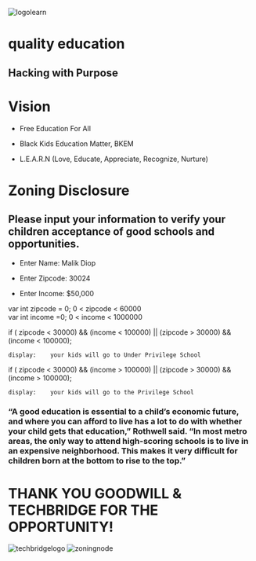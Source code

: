 ![logolearn](https://user-images.githubusercontent.com/66703987/92419939-7287f300-f13e-11ea-80ab-114bdad90873.png)


# quality education
## Hacking with Purpose


# Vision
* Free Education For All

* Black Kids Education Matter, BKEM

* L.E.A.R.N (Love, Educate, Appreciate, Recognize, Nurture)

# Zoning Disclosure								
								
## Please input your information to verify your children acceptance of good schools and opportunities.	

								
* Enter Name:		Malik Diop						
								
* Enter Zipcode:		30024						
								
* Enter Income:		 $50,000 						
								
								
								
var int zipcode = 0; 0 < zipcode < 60000								
var int income =0;  0 < income < 1000000								
								
								
if ( zipcode < 30000) && (income < 100000) || (zipcode > 30000) && (income < 100000);								
								
	display:	your kids will go to Under Privilege School						
								
								
if ( zipcode < 30000) && (income > 100000) || (zipcode > 30000) && (income > 100000);								
								
	display:	your kids will go to the Privilege School						
								
								
### “A good education is essential to a child’s economic future, and where you can afford to live has a lot to do with whether your child gets that education,” Rothwell said. “In most metro areas, the only way to attend high-scoring schools is to live in an expensive neighborhood. This makes it very difficult for children born at the bottom to rise to the top.”								
# THANK YOU GOODWILL & TECHBRIDGE FOR THE OPPORTUNITY!		

![techbridgelogo](https://user-images.githubusercontent.com/66703987/92420042-0eb1fa00-f13f-11ea-8202-2f949aec6565.png)
![zoningnode](https://user-images.githubusercontent.com/66703987/92420046-14a7db00-f13f-11ea-809a-e9d057f7843b.gif)
